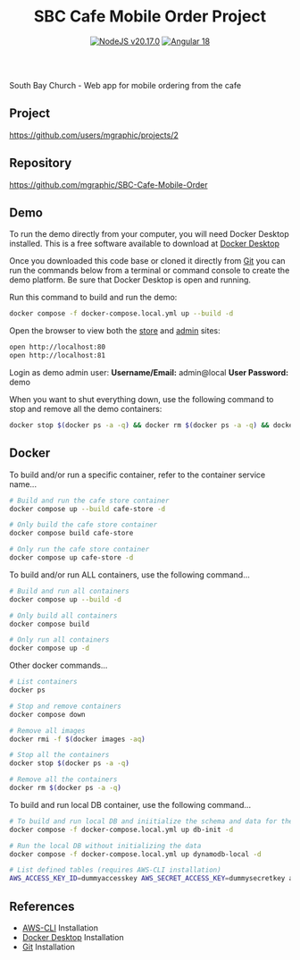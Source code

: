 <div align="center">

# SBC Cafe Mobile Order Project

<a href="https://nodejs.org"><img src="https://img.shields.io/badge/NodeJS-v20.17.0-blue?logo=nodedotjs&logoColor=%23fff" alt="NodeJS v20.17.0" /></a> <a href="https://blog.angular.dev/angular-v18-is-now-available-e79d5ac0affe"><img src="https://img.shields.io/badge/Built%20With%20Angular%20v18-blue?logo=angular&logoColor=white" alt="Angular 18" /></a>

<br />
<br />
</div>

South Bay Church - Web app for mobile ordering from the cafe

## Project

https://github.com/users/mgraphic/projects/2

## Repository

https://github.com/mgraphic/SBC-Cafe-Mobile-Order

## Demo

To run the demo directly from your computer, you will need Docker Desktop installed. This is a free software available to download at [Docker Desktop](https://www.docker.com/products/docker-desktop/)

Once you downloaded this code base or cloned it directly from [Git](https://git-scm.com/downloads) you can run the commands below from a terminal or command console to create the demo platform. Be sure that Docker Desktop is open and running.

Run this command to build and run the demo:

```sh
docker compose -f docker-compose.local.yml up --build -d
```

Open the browser to view both the [store](http://localhost:80) and [admin](http://localhost:81) sites:

```sh
open http://localhost:80
open http://localhost:81
```

Login as demo admin user:
**Username/Email:** admin@local
**User Password:** demo

When you want to shut everything down, use the following command to stop and remove all the demo containers:

```sh
docker stop $(docker ps -a -q) && docker rm $(docker ps -a -q) && docker rmi -f $(docker images -aq)
```

## Docker

To build and/or run a specific container, refer to the container service name...

```sh
# Build and run the cafe store container
docker compose up --build cafe-store -d

# Only build the cafe store container
docker compose build cafe-store

# Only run the cafe store container
docker compose up cafe-store -d
```

To build and/or run ALL containers, use the following command...

```sh
# Build and run all containers
docker compose up --build -d

# Only build all containers
docker compose build

# Only run all containers
docker compose up -d
```

Other docker commands...

```sh
# List containers
docker ps

# Stop and remove containers
docker compose down

# Remove all images
docker rmi -f $(docker images -aq)

# Stop all the containers
docker stop $(docker ps -a -q)

# Remove all the containers
docker rm $(docker ps -a -q)
```

To build and run local DB container, use the following command...

```sh
# To build and run local DB and iniitialize the schema and data for the first time
docker compose -f docker-compose.local.yml up db-init -d

# Run the local DB without initializing the data
docker compose -f docker-compose.local.yml up dynamodb-local -d

# List defined tables (requires AWS-CLI installation)
AWS_ACCESS_KEY_ID=dummyaccesskey AWS_SECRET_ACCESS_KEY=dummysecretkey aws dynamodb list-tables --endpoint-url http://localhost:8000 --region dummy-region
```

## References

-   [AWS-CLI](https://docs.aws.amazon.com/cli/latest/userguide/getting-started-install.html) Installation
-   [Docker Desktop](https://www.docker.com/products/docker-desktop/) Installation
-   [Git](https://git-scm.com/downloads) Installation
